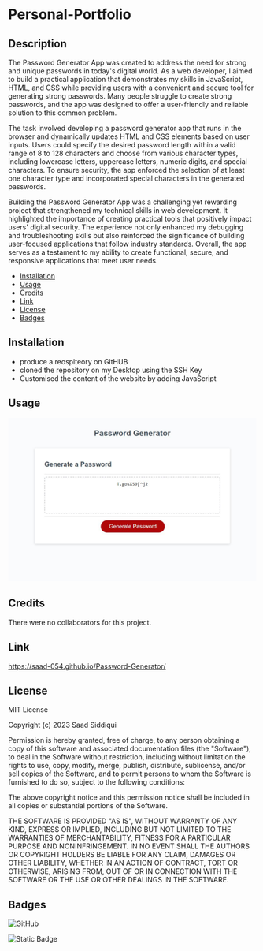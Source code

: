 # Personal-Portfolio
## Description
The Password Generator App was created to address the need for strong and unique passwords in today's digital world. As a web developer, I aimed to build a practical application that demonstrates my skills in JavaScript, HTML, and CSS while providing users with a convenient and secure tool for generating strong passwords. Many people struggle to create strong passwords, and the app was designed to offer a user-friendly and reliable solution to this common problem.

The task involved developing a password generator app that runs in the browser and dynamically updates HTML and CSS elements based on user inputs. Users could specify the desired password length within a valid range of 8 to 128 characters and choose from various character types, including lowercase letters, uppercase letters, numeric digits, and special characters. To ensure security, the app enforced the selection of at least one character type and incorporated special characters in the generated passwords. 

Building the Password Generator App was a challenging yet rewarding project that strengthened my technical skills in web development. It highlighted the importance of creating practical tools that positively impact users' digital security. The experience not only enhanced my debugging and troubleshooting skills but also reinforced the significance of building user-focused applications that follow industry standards. Overall, the app serves as a testament to my ability to create functional, secure, and responsive applications that meet user needs.

- [Installation](#installation)
- [Usage](#usage)
- [Credits](#credits)
- [Link](#link)
- [License](#license)
- [Badges](#badges)

## Installation
- produce a reospiteory on GitHUB
- cloned the repository on my Desktop using the SSH Key
- Customised the content of the website by adding JavaScript
## Usage
![website_image](./websiteimage.JPG)

## Credits
There were no collaborators for this project.

## Link
https://saad-054.github.io/Password-Generator/

## License
MIT License

Copyright (c) 2023 Saad Siddiqui

Permission is hereby granted, free of charge, to any person obtaining a copy
of this software and associated documentation files (the "Software"), to deal
in the Software without restriction, including without limitation the rights
to use, copy, modify, merge, publish, distribute, sublicense, and/or sell
copies of the Software, and to permit persons to whom the Software is
furnished to do so, subject to the following conditions:

The above copyright notice and this permission notice shall be included in all
copies or substantial portions of the Software.

THE SOFTWARE IS PROVIDED "AS IS", WITHOUT WARRANTY OF ANY KIND, EXPRESS OR
IMPLIED, INCLUDING BUT NOT LIMITED TO THE WARRANTIES OF MERCHANTABILITY,
FITNESS FOR A PARTICULAR PURPOSE AND NONINFRINGEMENT. IN NO EVENT SHALL THE
AUTHORS OR COPYRIGHT HOLDERS BE LIABLE FOR ANY CLAIM, DAMAGES OR OTHER
LIABILITY, WHETHER IN AN ACTION OF CONTRACT, TORT OR OTHERWISE, ARISING FROM,
OUT OF OR IN CONNECTION WITH THE SOFTWARE OR THE USE OR OTHER DEALINGS IN THE
SOFTWARE.

## Badges
![GitHub](https://img.shields.io/github/license/mashape/apistatus)

![Static Badge](https://img.shields.io/badge/Thankyou_for_visiting-red)

